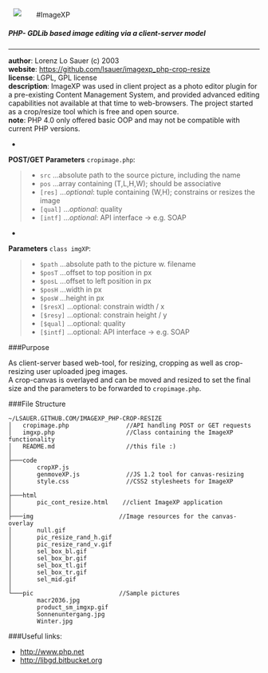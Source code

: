 <img src="https://lh6.googleusercontent.com/-aoxWTEUnKbU/T8zEJwVnRCI/AAAAAAAAAtg/XcT1wgxAPic/w200-h120/imgxp_2000_client-server-image-processing_shot_3.jpg" style="border:0px; margin:10px; margin-right:30px; float:left;">


#ImageXP
##### PHP- GDLib based image editing via a client-server model

---

**author**: Lorenz Lo Sauer (c) 2003  
**website**: https://github.com/lsauer/imagexp_php-crop-resize  
**license**: LGPL, GPL license  
**description**: ImageXP was used in client project as a photo editor plugin for a pre-existing Content Management System, and provided advanced editing capabilities not available at that time to web-browsers.
The project started as a crop/resize tool which is free and open source.  
**note**: PHP 4.0 only offered basic OOP and may not be compatible with current PHP versions.

<example>

 * 
 **POST/GET Parameters** `cropimage.php`: 	
  >*   `src` 		...absolute path to the source picture, including the name  
  >*   `pos`		...array containing (T,L,H,W); should be associative  
  >*   `[res]`		...*optional*: tuple containing (W,H); constrains or resizes the image  
  >*   `[qual]`	...*optional*: quality  
  >*   `[intf]`	...*optional*: API interface -> e.g. SOAP  



 *	
  **Parameters** `class imgXP`: 	


 >*   `$path` 		...absolute path to the picture w. filename
 >*   `$posT`		...offset to top position in px
 >*   `$posL`		...offset to left position in px
 >*   `$posH`		...width in px
 >*   `$posW`		...height in px
 >*   `[$resX]`	...optional: constrain width / x
 >*   `[$resy]`	...optional: constrain height / y
 >*   `[$qual]`	...optional: quality
 >*   `[$intf]`		...optional: API interface -> e.g. SOAP




</example>


###Purpose

As client-server based web-tool, for resizing, cropping as well as crop-resizing user uploaded jpeg images.   
A crop-canvas is overlayed and can be moved and resized to set the final size and the parameters to be forwarded to `cropimage.php`. 

###File Structure

```
~/LSAUER.GITHUB.COM/IMAGEXP_PHP-CROP-RESIZE
│   cropimage.php                //API handling POST or GET requests
│   imgxp.php                    //Class containing the ImageXP functionality 
│   README.md                    //this file :)
│
├───code
│       cropXP.js
│       genmoveXP.js             //JS 1.2 tool for canvas-resizing
│       style.css                //CSS2 stylesheets for ImageXP
│
├───html
│       pic_cont_resize.html    //client ImageXP application
│
├───img                        //Image resources for the canvas-overlay
│       null.gif
│       pic_resize_rand_h.gif
│       pic_resize_rand_v.gif
│       sel_box_bl.gif
│       sel_box_br.gif
│       sel_box_tl.gif
│       sel_box_tr.gif
│       sel_mid.gif
│
└───pic                        //Sample pictures
        macr2036.jpg
        product_sm_imgxp.gif
        Sonnenuntergang.jpg
        Winter.jpg
```


###Useful links: 
- http://www.php.net
- http://libgd.bitbucket.org
